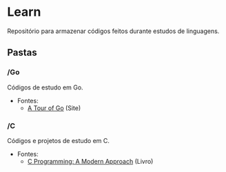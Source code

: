 # Learn
Repositório para armazenar códigos feitos durante estudos de linguagens.

## Pastas
### /Go
Códigos de estudo em Go.
- Fontes:
    - [A Tour of Go](https://go.dev/tour/welcome/1) (Site)

### /C
Códigos e projetos de estudo em C.
- Fontes:
    - [C Programming: A Modern Approach](http://knking.com/books/c2/) (Livro)
